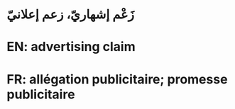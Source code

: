 # زَعْم إشهاريّ، زعم إعلانيّ

# EN: advertising claim

# FR: allégation publicitaire; promesse publicitaire
